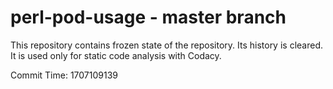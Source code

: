 # perl-pod-usage - master branch

This repository contains frozen state of the repository.
Its history is cleared. It is used only for static code
analysis with Codacy.

Commit Time: 1707109139